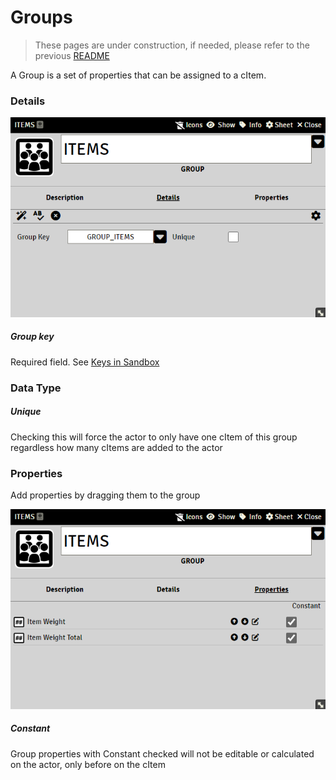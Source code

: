 # Groups

> These pages are under construction, if needed, please refer to the previous [README](readme_previous.md)

A Group is a set of properties that can be assigned to a cItem.

### Details

![](./resources/group_basic.png)

##### Group key

Required field.
See [Keys in Sandbox](sandbox_keys.md)

### Data Type

##### Unique

Checking this will force the actor to only have one cItem of this group regardless how many cItems are added to the actor

### Properties

Add properties by dragging them to the group

![](./resources/group_basic_properties.png)

##### Constant

Group properties with Constant checked will not be editable or calculated on the actor, only before on the cItem
